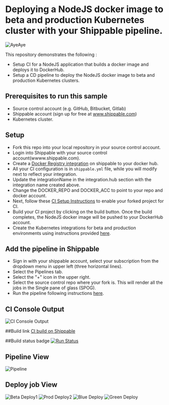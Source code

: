 # Deploying a NodeJS docker image to beta and production Kubernetes cluster with your Shippable pipeline.

![AyeAye](https://github.com/devops-recipes/deploy-kubernetes-basic/raw/master/public/resources/images/captain.png)

This repository demonstrates the following :
- Setup CI for a NodeJS application that builds a docker image and deploys it to DockerHub.
- Setup a CD pipeline to deploy the NodeJS docker image to beta and production
Kubernetes clusters.

## Prerequisites to run this sample

* Source control account (e.g. GitHub, Bitbucket, Gitlab)
* Shippable account (sign up for free at www.shippable.com)
* Kubernetes cluster.

## Setup
* Fork this repo into your local repository in your source control account.
* Login into Shippable with your source control account(wwww.shippable.com).
* Create a [Docker Registry integration](http://docs.shippable.com/platform/integration/dockerRegistryLogin/) on shippable to your docker hub.
* All your CI configuration is in `shippable.yml` file, while you will modify next to reflect your integration.
* Update the integrationName in the integration.hub section with the integration name created above.
* Change the DOCKER_REPO and DOCKER_ACC to point to your repo and docker account.
* Next, follow these [CI Setup Instructions](http://docs.shippable.com/ci/runFirstBuild/) to enable your forked project for CI.
* Build your CI project by clicking on the build button. Once the build completes, the NodeJS docker image will be pushed to your DockerHub account.
* Create the Kubernetes integrations for beta and production environments using instructions provided [here]().

## Add the pipeline  in Shippable
* Sign in with your shippable account, select your subscription from the dropdown menu in upper left (three horizontal lines).
* Select the Pipelines tab.
* Select the "+" icon in the upper right.
* Select the source control repo where your fork is. This will render all the jobs in the Single pane of glass (SPOG).
* Run the pipeline following instructions [here]().

## CI Console Output
![CI Console Output](https://github.com/devops-recipes/deploy-kubernetes-multi-env/raw/master/public/resources/images/console.png)

##Build link
[CI build on Shippable](https://app.shippable.com/github/devops-recipes/deploy-kubernetes-multi-env/runs/12/1/console)

##Build status badge
[![Run Status](https://api.shippable.com/projects/58ff7b2e28b7f006008c7b72/badge?branch=master
)](https://app.shippable.com/github/devops-recipes/deploy-kubernetes-multi-env)

## Pipeline View
![Pipeline](https://github.com/devops-recipes/deploy-kubernetes-multi-env/raw/master/public/resources/images/dkme-pipeline-view.png)

## Deploy job View
![Beta Deploy1](https://github.com/devops-recipes/deploy-kubernetes-multi-env/raw/master/public/resources/images/dkme-beta-deploy-view.png)
![Prod Deploy2](https://github.com/devops-recipes/deploy-kubernetes-multi-env/raw/master/public/resources/images/dkme-prod-deploy-view.png)
![Blue Deploy](https://github.com/devops-recipes/deploy-kubernetes-multi-env/raw/master/public/resources/images/dkme-blue-deploy-view.png)
![Green Deploy](https://github.com/devops-recipes/deploy-kubernetes-multi-env/raw/master/public/resources/images/dkme-green-deploy-view.png)
